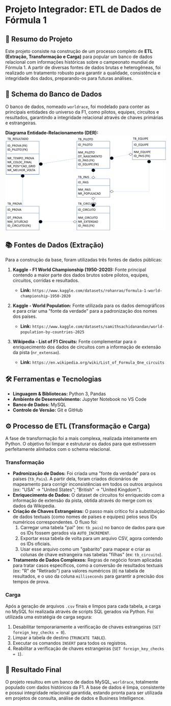 # Projeto Integrador: ETL de Dados de Fórmula 1

## 📄 Resumo do Projeto

Este projeto consiste na construção de um processo completo de **ETL (Extração, Transformação e Carga)** para popular um banco de dados relacional com informações históricas sobre o campeonato mundial de Fórmula 1. A partir de diversas fontes de dados brutas e heterogêneas, foi realizado um tratamento robusto para garantir a qualidade, consistência e integridade dos dados, preparando-os para futuras análises.

## 📁 Schema do Banco de Dados

O banco de dados, nomeado `worldrace`, foi modelado para conter as principais entidades do universo da F1, como pilotos, equipes, circuitos e resultados, garantindo a integridade relacional através de chaves primárias e estrangeiras.

**Diagrama Entidade-Relacionamento (DER):**
![DER do Projeto](Imagem_ER.png)

## 📚 Fontes de Dados (Extração)

Para a construção da base, foram utilizadas três fontes de dados públicas:

1.  **Kaggle - F1 World Championship (1950-2020):** Fonte principal contendo a maior parte dos dados brutos sobre pilotos, equipes, circuitos, corridas e resultados.
    * **Link:** `https://www.kaggle.com/datasets/rohanrao/formula-1-world-championship-1950-2020`

2.  **Kaggle - World Population:** Fonte utilizada para os dados demográficos e para criar uma "fonte da verdade" para a padronização dos nomes dos países.
    * **Link:** `https://www.kaggle.com/datasets/samithsachidanandan/world-population-by-countries-2025`

3.  **Wikipedia - List of F1 Circuits:** Fonte complementar para o enriquecimento dos dados de circuitos com a informação de extensão da pista (`nr_extensao`).
    * **Link:** `https://en.wikipedia.org/wiki/List_of_Formula_One_circuits`

## 🛠️ Ferramentas e Tecnologias

* **Linguagem & Bibliotecas:** Python 3, Pandas
* **Ambiente de Desenvolvimento:** Jupyter Notebook no VS Code
* **Banco de Dados:** MySQL
* **Controle de Versão:** Git e GitHub

## ⚙️ Processo de ETL (Transformação e Carga)

A fase de transformação foi a mais complexa, realizada inteiramente em Python. O objetivo foi limpar e estruturar os dados para que estivessem perfeitamente alinhados com o schema relacional.

### Transformação
* **Padronização de Dados:** Foi criada uma "fonte da verdade" para os países (`tb_Pais`). A partir dela, foram criados dicionários de mapeamento para corrigir inconsistências em todos os outros arquivos (ex: "USA" -> "United States"; "British" -> "United Kingdom").
* **Enriquecimento de Dados:** O dataset de circuitos foi enriquecido com a informação de extensão da pista, obtida através do merge com os dados da Wikipedia.
* **Criação de Chaves Estrangeiras:** O passo mais crítico foi a substituição de dados textuais (como nomes de países e equipes) pelos seus IDs numéricos correspondentes. O fluxo foi:
    1.  Carregar uma tabela "pai" (ex: `tb_pais`) no banco de dados para que os IDs fossem gerados via `AUTO_INCREMENT`.
    2.  Exportar essa tabela de volta para um arquivo CSV, agora contendo os IDs oficiais.
    3.  Usar esse arquivo como um "gabarito" para mapear e criar as colunas de chave estrangeira nas tabelas "filhas" (ex: `tb_circuito`).
* **Tratamento de Dados Complexos:** Regras de negócio foram aplicadas para tratar casos específicos, como a conversão de resultados textuais (ex: "R" de "Retirado") para valores numéricos (`0`) na tabela de resultados, e o uso da coluna `milliseconds` para garantir a precisão dos tempos de prova.

### Carga
Após a geração de arquivos `.csv` finais e limpos para cada tabela, a carga no MySQL foi realizada através de scripts SQL gerados via Python. Foi utilizada uma estratégia de carga segura:
1.  Desabilitar temporariamente a verificação de chaves estrangeiras (`SET foreign_key_checks = 0`).
2.  Limpar a tabela de destino (`TRUNCATE TABLE`).
3.  Executar os comandos `INSERT` para todos os registros.
4.  Reabilitar a verificação de chaves estrangeiras (`SET foreign_key_checks = 1`).

## 🏁 Resultado Final

O projeto resultou em um banco de dados MySQL, `worldrace`, totalmente populado com dados históricos da F1. A base de dados é limpa, consistente e possui integridade relacional garantida, estando pronta para ser utilizada em projetos de consulta, análise de dados e Business Intelligence.